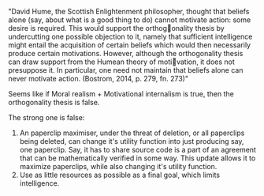 "David Hume, the Scottish Enlightenment philosopher, thought that beliefs alone (say, about what is a good thing to do) cannot motivate action: some desire is required. This would support the orthogonality thesis by undercutting one possible objection to it, namely that sufficient intelligence might entail the acquisition of certain beliefs which would then necessarily produce certain motivations. However, although the orthogonality thesis can draw support from the Humean theory of motivation, it does not presuppose it. In particular, one need not maintain that beliefs alone can never motivate action. (Bostrom, 2014, p. 279, fn. 273)"


Seems like if Moral realism + Motivational internalism is true, then the orthogonality thesis is false. 



The strong one is false:
1. An paperclip maximiser, under the threat of deletion, or all paperclips being deleted, can change it's utility function into just producing say, one paperclip. Say, it has to share source code is a part of an agreement that can be mathematically verified in some way. This update allows it to maximize paperclips, while also changing it's utility function.
2. Use as little resources as possible as a final goal, which limits intelligence. 


